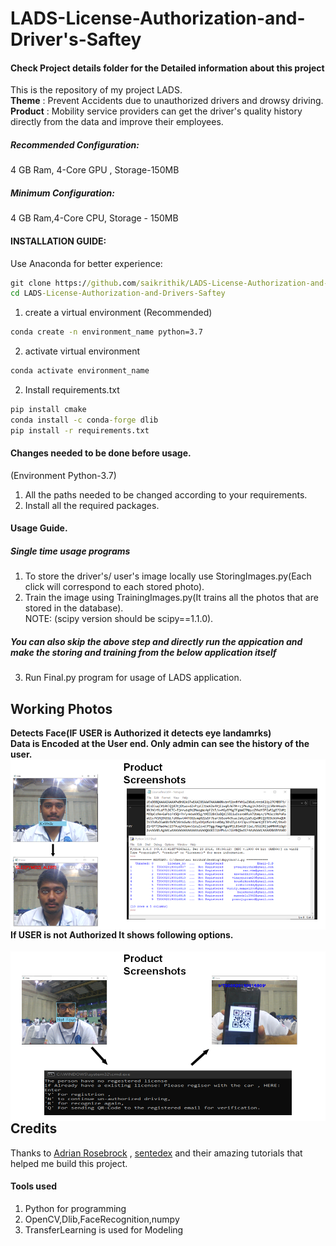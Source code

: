 # LADS-License-Authorization-and-Driver's-Saftey
#### Check Project details folder for the Detailed information about this project
This is the repository of my project LADS.\
**Theme** : Prevent Accidents due to unauthorized drivers and drowsy driving.\
**Product** : Mobility service providers can get the driver's quality history directly from the data and improve their employees.






##### Recommended Configuration:
 4 GB Ram, 4-Core GPU , Storage-150MB
 ##### Minimum Configuration:
 4 GB Ram,4-Core CPU, Storage - 150MB
#### INSTALLATION GUIDE:

Use Anaconda for better experience:
```cmd
git clone https://github.com/saikrithik/LADS-License-Authorization-and-Drivers-Saftey.git
cd LADS-License-Authorization-and-Drivers-Saftey
```
1. create a virtual environment (Recommended)
```cmd
conda create -n environment_name python=3.7
```
2. activate virtual environment
```cmd
conda activate environment_name
```
2. Install requirements.txt
```cmd
pip install cmake
conda install -c conda-forge dlib
pip install -r requirements.txt
```


#### Changes needed to be done before usage.
(Environment Python-3.7)
1. All the paths needed to be changed according to your requirements.
2. Install all the required packages.

#### Usage Guide.
##### Single time usage programs
1. To store the driver's/ user's image locally use StoringImages.py(Each click will correspond to each stored photo).
2. Train the image using TrainingImages.py(It trains all the photos that are stored in the database).\
NOTE: (scipy version should be scipy==1.1.0).
##### You can also skip the above step and directly run the appication and make the storing and training from the below application itself
3. Run Final.py program for usage of LADS application.

## Working Photos
**Detects Face(IF USER is Authorized it detects eye landamrks)\
Data is Encoded at the User end. Only admin can see the history of the user.**
<img src="LADS Images\LADS1.png"
     alt="Markdown Monster icon"
     style="float: left; margin-right: 5px;" />
#### If USER is not Authorized It shows following options.
<img src="LADS Images\LADS2.png"
     alt="Markdown Monster icon"
     style="float: left; margin-right: 5px;" />
## Credits
Thanks to [Adrian Rosebrock](https://www.pyimagesearch.com/author/adrian/) , [sentedex](https://www.youtube.com/channel/UCfzlCWGWYyIQ0aLC5w48gBQ) and their amazing tutorials that helped me build this project.
#### Tools used
1. Python for programming
2. OpenCV,Dlib,FaceRecognition,numpy
3. TransferLearning is used for Modeling
